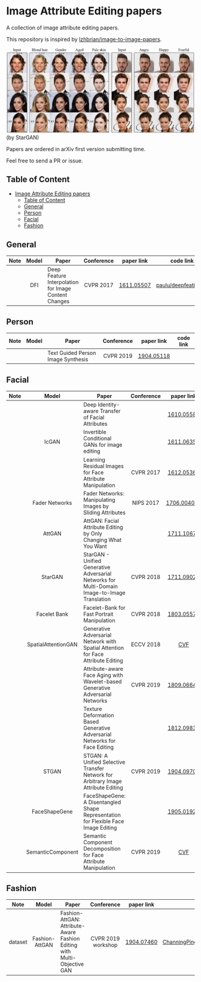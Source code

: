 # Image Attribute Editing papers

A collection of image attribute editing papers.

This repository is inspired by [lzhbrian/image-to-image-papers](https://github.com/lzhbrian/image-to-image-papers).

![](img/stargan.jpg) (by StarGAN)

Papers are ordered in arXiv first version submitting time.

Feel free to send a PR or issue.

## Table of Content
- [Image Attribute Editing papers](#image-attribute-editing-papers)
  - [Table of Content](#table-of-content)
  - [General](#general)
  - [Person](#person)
  - [Facial](#facial)
  - [Fashion](#fashion)

## General
|  Note  |   Model    | Paper   |   Conference | paper link | code link |
| :-----:| :-------:| --------------|  :----: | :----: | :----: |
| | DFI | Deep Feature Interpolation for Image Content Changes | CVPR 2017 | [1611.05507](https://arxiv.org/abs/1611.05507) | [paulu/deepfeatinterp](https://github.com/paulu/deepfeatinterp) |

## Person
|  Note  |   Model    | Paper   |   Conference | paper link | code link |
| :-----:| :-------:| --------------|  :----: | :----: | :----: |
| | | Text Guided Person Image Synthesis | CVPR 2019 | [1904.05118](https://arxiv.org/abs/1904.05118) | []()

## Facial

|  Note  |   Model    | Paper   |   Conference | paper link | code link |
| :-----:| :-------:| --------------|  :---: | :---: | :---: |
|        |          | Deep Identity-aware Transfer of Facial Attributes |  | [1610.05586](https://arxiv.org/abs/1610.05586v2) |
|  | IcGAN | Invertible Conditional GANs for image editing |  | [1611.06355](https://arxiv.org/abs/1611.06355v1) | [Guim3/IcGAN](https://github.com/Guim3/IcGAN)
| |  | Learning Residual Images for Face Attribute Manipulation | CVPR 2017 | [1612.05363](https://arxiv.org/abs/1612.05363) | [MingtaoGuo/Learning-Residual-Images-for-Face-Attribute-Manipulation](https://github.com/MingtaoGuo/Learning-Residual-Images-for-Face-Attribute-Manipulation)
| | Fader Networks | Fader Networks: Manipulating Images by Sliding Attributes | NIPS 2017 | [1706.004009](https://arxiv.org/abs/1706.00409) | [facebookresearch/FaderNetworks](https://github.com/facebookresearch/FaderNetworks)
|        | AttGAN | AttGAN: Facial Attribute Editing by Only Changing What You Want |  | [1711.10678](https://arxiv.org/abs/1711.10678) | [LynnHo/AttGAN-Tensorflow](https://github.com/LynnHo/AttGAN-Tensorflow) [elvisyjlin/AttGAN-PyTorch](https://github.com/elvisyjlin/AttGAN-PyTorch)
| | StarGAN | StarGAN - Unified Generative Adversarial Networks for Multi-Domain Image-to-Image Translation | CVPR 2018 | [1711.09020](https://arxiv.org/abs/1711.09020) | [yunjey/stargan](https://github.com/yunjey/stargan) | 
| | Facelet Bank | Facelet-Bank for Fast Portrait Manipulation | CVPR 2018 | [1803.05576](https://arxiv.org/abs/1803.05576) | [yingcong/Facelet_Bank](yingcong/Facelet_Bank)
| | SpatialAttentionGAN | Generative Adversarial Network with Spatial Attention for Face Attribute Editing | ECCV 2018 | [CVF](http://openaccess.thecvf.com/content_ECCV_2018/papers/Gang_Zhang_Generative_Adversarial_Network_ECCV_2018_paper.pdf) | [elvisyjlin/SpatialAttentionGAN](https://github.com/elvisyjlin/SpatialAttentionGAN) |
| | | Attribute-aware Face Aging with Wavelet-based Generative Adversarial Networks | CVPR 2019 | [1809.06647](https://arxiv.org/pdf/1809.06647.pdf) | |
|   |   | Texture Deformation Based Generative Adversarial Networks for Face Editing | | [1812.09832](https://arxiv.org/abs/1812.09832) | |
| | STGAN | STGAN: A Unified Selective Transfer Network for Arbitrary Image Attribute Editing | CVPR 2019 | [1904.09709](http://arxiv.org/abs/1904.09709) | [csmliu/STGAN](https://github.com/csmliu/STGAN) |
| | FaceShapeGene | FaceShapeGene: A Disentangled Shape Representation for Flexible Face Image Editing |  | [1905.01920](https://arxiv.org/abs/1905.01920) | |
| | SemanticComponent | Semantic Component Decomposition for Face Attribute Manipulation | CVPR 2019 | [CVF](http://openaccess.thecvf.com/content_CVPR_2019/papers/Chen_Semantic_Component_Decomposition_for_Face_Attribute_Manipulation_CVPR_2019_paper.pdf) | [SemanticComponent](https://github.com/yingcong/SemanticComponent) |


## Fashion
|  Note  |   Model    | Paper   |   Conference | paper link | code link |
| :-----:| :-------:| --------------|  :---: | :---: | :---: |
| dataset | Fashion-AttGAN | Fashion-AttGAN: Attribute-Aware Fashion Editing with Multi-Objective GAN | CVPR 2019 workshop | [1904.07460](https://arxiv.org/abs/1904.07460v2) | [ChanningPing/Fashion_Attribute_Editing](https://github.com/ChanningPing/Fashion_Attribute_Editing) |
